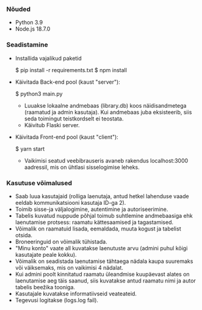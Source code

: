 ### Nõuded
* Python 3.9
* Node.js 18.7.0

### Seadistamine
* Installida vajalikud paketid

  $ pip install -r requirements.txt
  $ npm install

* Käivitada Back-end pool (kaust "server"):
  
  $ python3 main.py

  * Luuakse lokaalne andmebaas (library.db) koos näidisandmetega (raamatud ja admin kasutaja). Kui andmebaas juba eksisteerib, siis seda toimingut teistkordselt ei teostata.
  * Käivitub Flaski server.

* Käivitada Front-end pool (kaust "client"):

    $ yarn start
    
    * Vaikimisi seatud veebibrauseris avaneb rakendus localhost:3000 aadressil, mis on ühtlasi sisselogimise leheks.
    
### Kasutuse võimalused

  * Saab luua kasutajaid (rolliga laenutaja, antud hetkel lahenduse vaade eeldab kommunikatsiooni kasutaja ID-ga 2).
  * Toimib sisse-ja väljalogimine, autentimine ja autoriseerimine.
  * Tabelis kuvatud nuppude põhjal toimub suhtlemine andmebaasiga ehk laenutamise protsess: raamatu kättesaamised ja tagastamised.
  * Võimalik on raamatuid lisada, eemaldada, muuta kogust ja tabelist otsida.
  * Broneeringuid on võimalik tühistada.
  * "Minu konto" vaate all kuvatakse laenutuste arvu (admini puhul kõigi kasutajate peale kokku).
  * Võimalik on seadistada laenutamise tähtaega nädala kaupa suuremaks või väiksemaks, mis on vaikimisi 4 nädalat. 
  * Kui admini poolt kinnitatud raamatu üleandmise kuupäevast alates on laenutamise aeg täis saanud, siis kuvatakse antud raamatu nimi ja autor tabelis beežika tooniga.
  * Kasutajale kuvatakse informatiivseid veateateid.
  * Tegevusi logitakse (logs.log fail).
